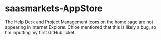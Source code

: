 saasmarkets-AppStore
====================

The Help Desk and Project Management icons on the home page are not appearing in Internet Explorer. Chloe mentioned that this is likely a bug, so I'm inputting my first GitHub ticket.

